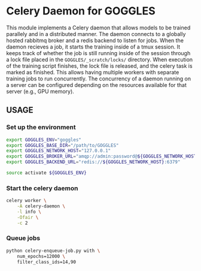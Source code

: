 # Celery Daemon for GOGGLES

This module implements a Celery daemon
that allows models to be trained parallely
and in a distributed manner. The daemon connects
to a globally hosted rabbitmq broker and a redis backend
to listen for jobs. When the daemon recieves a job,
it starts the training inside of a tmux session. It keeps
track of whether the job is still running inside of
the session through a lock file placed in
the `GOGGLES/_scratch/locks/` directory. When execution
of the training script finishes, the lock file is released,
and the celery task is marked as finished. This allows having
multiple workers with separate training jobs to run
concurrently. The concurrency of a daemon running
on a server can be configured depending on the resources
available for that server (e.g., GPU memory).

## USAGE

### Set up the environment
```bash
export GOGGLES_ENV="goggles"
export GOGGLES_BASE_DIR="/path/to/GOGGLES"
export GOGGLES_NETWORK_HOST="127.0.0.1"
export GOGGLES_BROKER_URL="amqp://admin:password@${GOGGLES_NETWORK_HOST}:5672/goggles"
export GOGGLES_BACKEND_URL="redis://${GOGGLES_NETWORK_HOST}:6379"

source activate ${GOGGLES_ENV}
```

### Start the celery daemon
```bash
celery worker \
    -A celery-daemon \
    -l info \
    -Ofair \
    -c 2
```

### Queue jobs
```bash
python celery-enqueue-job.py with \
    num_epochs=12000 \
    filter_class_ids=14,90
```
